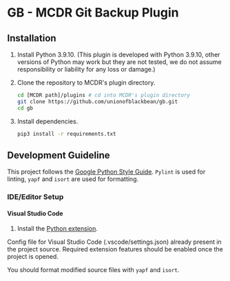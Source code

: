 # GB - MCDR Git Backup Plugin

## Installation

1. Install Python 3.9.10. (This plugin is developed with Python 3.9.10, other
   versions of Python may work but they are not tested, we do not assume
   responsibility or liability for any loss or damage.)

2. Clone the repository to MCDR's plugin directory.

   ```sh
   cd [MCDR path]/plugins # cd into MCDR's plugin directory
   git clone https://github.com/unionofblackbean/gb.git
   cd gb
   ```

3. Install dependencies.

   ```sh
   pip3 install -r requirements.txt
   ```

## Development Guideline
This project follows the [Google Python Style Guide](https://google.github.io/styleguide/pyguide.html).
`Pylint` is used for linting, `yapf` and `isort` are used for formatting.

### IDE/Editor Setup

#### Visual Studio Code

1. Install the [Python extension](https://marketplace.visualstudio.com/items?itemName=ms-python.python).

Config file for Visual Studio Code (.vscode/settings.json) already present in
the project source. Required extension features should be enabled once the
project is opened.

You should format modified source files with `yapf` and `isort`.
